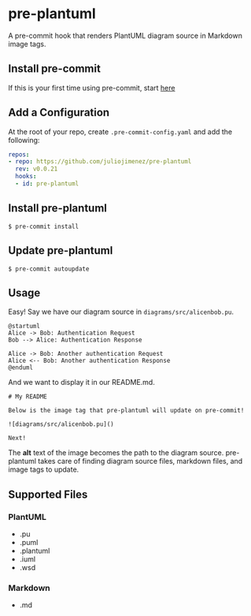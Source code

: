 # pre-plantuml

A pre-commit hook that renders PlantUML diagram source in Markdown image tags. 

## Install pre-commit

If this is your first time using pre-commit, start [here](https://pre-commit.com/#install)

## Add a Configuration

At the root of your repo, create `.pre-commit-config.yaml` and add the following:

```yaml
repos:
- repo: https://github.com/juliojimenez/pre-plantuml
  rev: v0.0.21
  hooks:
  - id: pre-plantuml
```

## Install pre-plantuml

```shell
$ pre-commit install
```

## Update pre-plantuml

```shell
$ pre-commit autoupdate
```

## Usage

Easy! Say we have our diagram source in `diagrams/src/alicenbob.pu`.

```
@startuml
Alice -> Bob: Authentication Request
Bob --> Alice: Authentication Response

Alice -> Bob: Another authentication Request
Alice <-- Bob: Another authentication Response
@enduml
```

And we want to display it in our README.md.

```
# My README

Below is the image tag that pre-plantuml will update on pre-commit!

![diagrams/src/alicenbob.pu]()

Next!
```

The **alt** text of the image becomes the path to the diagram source. pre-plantuml takes care of finding diagram source files, markdown files, and image tags to update.

## Supported Files

### PlantUML

- .pu
- .puml
- .plantuml
- .iuml
- .wsd

### Markdown

- .md
